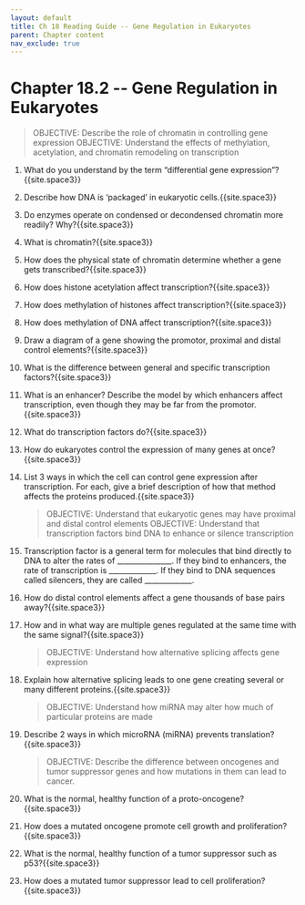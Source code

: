 ```yaml
---
layout: default
title: Ch 18 Reading Guide -- Gene Regulation in Eukaryotes
parent: Chapter content
nav_exclude: true
---
```


# Chapter 18.2 -- Gene Regulation in Eukaryotes

> OBJECTIVE: Describe the role of chromatin in controlling gene expression
> OBJECTIVE: Understand the effects of methylation, acetylation, and chromatin remodeling on transcription

1. What do you understand by the term “differential gene expression”?{{site.space3}}
2. Describe how DNA is ‘packaged’ in eukaryotic cells.{{site.space3}}
3. Do enzymes operate on condensed or decondensed chromatin more readily? Why?{{site.space3}}
4. What is chromatin?{{site.space3}}
2. How does the physical state of chromatin determine whether a gene gets transcribed?{{site.space3}}
3. How does histone acetylation affect transcription?{{site.space3}}
4. How does methylation of histones affect transcription?{{site.space3}}
5. How does methylation of DNA affect transcription?{{site.space3}}
6. Draw a diagram of a gene showing the promotor, proximal and distal control elements?{{site.space3}}
7. What is the difference between general and specific transcription factors?{{site.space3}}
8. What is an enhancer? Describe the model by which enhancers affect transcription, even though they may be far from the promotor.{{site.space3}}
9. What do transcription factors do?{{site.space3}}
10. How do eukaryotes control the expression of many genes at once?{{site.space3}}
11. List 3 ways in which the cell can control gene expression after transcription. For each, give a brief description of how that method affects the proteins produced.{{site.space3}}

    > OBJECTIVE: Understand that eukaryotic genes may have proximal and distal control elements
    > OBJECTIVE: Understand that transcription factors bind DNA to enhance or silence transcription


10. Transcription factor is a general term for molecules that bind directly to DNA to alter the rates of \_\_\_\_\_\_\_\_\_\_\_\_\_\_\_. If they bind to enhancers, the rate of transcription is \_\_\_\_\_\_\_\_\_\_\_\_\_. If they bind to DNA sequences called silencers, they are called \_\_\_\_\_\_\_\_\_\_\_\_\_.
11. How do distal control elements affect a gene thousands of base pairs away?{{site.space3}}
12. How and in what way are multiple genes regulated at the same time with the same signal?{{site.space3}}

    > OBJECTIVE: Understand how alternative splicing affects gene expression

13. Explain how alternative splicing leads to one gene creating several or many different proteins.{{site.space3}}

    > OBJECTIVE: Understand how miRNA may alter how much of particular proteins are made

14. Describe 2 ways in which microRNA (miRNA) prevents translation?{{site.space3}}

    > OBJECTIVE: Describe the difference between oncogenes and tumor suppressor genes and how mutations in them can lead to cancer.

15. What is the normal, healthy function of a proto-oncogene?{{site.space3}}
16. How does a mutated oncogene promote cell growth and proliferation?{{site.space3}}
17. What is the normal, healthy function of a tumor suppressor such as p53?{{site.space3}}
18. How does a mutated tumor suppressor lead to cell proliferation?{{site.space3}}

